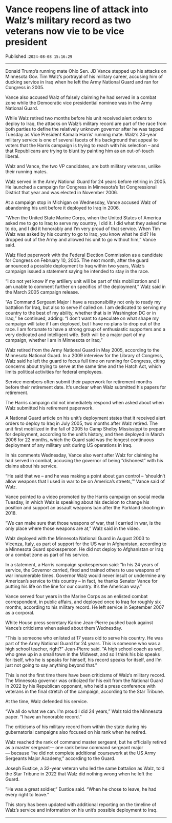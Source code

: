 # Vance reopens line of attack into Walz’s military record as two veterans now vie to be vice president

Published :`2024-08-08 15:16:29`

---

Donald Trump’s running mate Ohio Sen. JD Vance stepped up his attacks on Minnesota Gov. Tim Walz’s portrayal of his military career, accusing him of ducking service in Iraq when he left the Army National Guard and ran for Congress in 2005.

Vance also accused Walz of falsely claiming he had served in a combat zone while the Democratic vice presidential nominee was in the Army National Guard.

While Walz retired two months before his unit received alert orders to deploy to Iraq, the attacks on Walz’s military record are part of the race from both parties to define the relatively unknown governor after he was tapped Tuesday as Vice President Kamala Harris’ running mate. Walz’s 24-year military service is one of several facets of his background that appeal to voters that the Harris campaign is trying to reach with his selection – and that Republicans are trying to blunt by painting him as an out-of-touch liberal.

Walz and Vance, the two VP candidates, are both military veterans, unlike their running mates.

Walz served in the Army National Guard for 24 years before retiring in 2005. He launched a campaign for Congress in Minnesota’s 1st Congressional District that year and was elected in November 2006.

At a campaign stop in Michigan on Wednesday, Vance accused Walz of abandoning his unit before it deployed to Iraq in 2006.

“When the United State Marine Corps, when the United States of America asked me to go to Iraq to serve my country, I did it. I did what they asked me to do, and I did it honorably and I’m very proud of that service. When Tim Walz was asked by his country to go to Iraq, you know what he did? He dropped out of the Army and allowed his unit to go without him,” Vance said.

Walz filed paperwork with the Federal Election Commission as a candidate for Congress on February 10, 2005. The next month, after the guard announced a possible deployment to Iraq within two years, Walz’s campaign issued a statement saying he intended to stay in the race.

“I do not yet know if my artillery unit will be part of this mobilization and I am unable to comment further on specifics of the deployment,” Walz said in the March 2005 campaign release.

“As Command Sergeant Major I have a responsibility not only to ready my battalion for Iraq, but also to serve if called on. I am dedicated to serving my country to the best of my ability, whether that is in Washington DC or in Iraq,” he continued, adding: “I don’t want to speculate on what shape my campaign will take if I am deployed, but I have no plans to drop out of the race. I am fortunate to have a strong group of enthusiastic supporters and a very dedicated and intelligent wife. Both will be a major part of my campaign, whether I am in Minnesota or Iraq.”

Walz retired from the Army National Guard in May 2005, according to the Minnesota National Guard. In a 2009 interview for the Library of Congress, Walz said he left the guard to focus full time on running for Congress, citing concerns about trying to serve at the same time and the Hatch Act, which limits political activities for federal employees.

Service members often submit their paperwork for retirement months before their retirement date. It’s unclear when Walz submitted his papers for retirement.

The Harris campaign did not immediately respond when asked about when Walz submitted his retirement paperwork.

A National Guard article on his unit’s deployment states that it received alert orders to deploy to Iraq in July 2005, two months after Walz retired. The unit first mobilized in the fall of 2005 to Camp Shelby Mississippi to prepare for deployment, according to the unit’s history, and then deployed in March 2006 for 22 months, which the Guard said was the longest continuous deployment of any military unit during US operations in Iraq.

In his comments Wednesday, Vance also went after Walz for claiming he had served in combat, accusing the governor of being “dishonest” with his claims about his service.

“He said that we – and he was making a point about gun control – ‘shouldn’t allow weapons that I used in war to be on America’s streets,’” Vance said of Walz.

Vance pointed to a video promoted by the Harris campaign on social media Tuesday, in which Walz is speaking about his decision to change his position and support an assault weapons ban after the Parkland shooting in 2018.

“We can make sure that those weapons of war, that I carried in war, is the only place where those weapons are at,” Walz said in the video.

Walz deployed with the Minnesota National Guard in August 2003 to Vicenza, Italy, as part of support for the US war in Afghanistan, according to a Minnesota Guard spokesperson. He did not deploy to Afghanistan or Iraq or a combat zone as part of his service.

In a statement, a Harris campaign spokesperson said: “In his 24 years of service, the Governor carried, fired and trained others to use weapons of war innumerable times. Governor Walz would never insult or undermine any American’s service to this country – in fact, he thanks Senator Vance for putting his life on the line for our country. It’s the American way.”

Vance served four years in the Marine Corps as an enlisted combat correspondent, in public affairs, and deployed once to Iraq for roughly six months, according to his military record. He left service in September 2007 as a corporal.

White House press secretary Karine Jean-Pierre pushed back against Vance’s criticisms when asked about them Wednesday.

“This is someone who enlisted at 17 years old to serve his country. He was part of the Army National Guard for 24 years. This is someone who was a high school teacher, right?” Jean-Pierre said. “A high school coach as well, who grew up in a small town in the Midwest, and so I think his bio speaks for itself, who he is speaks for himself, his record speaks for itself, and I’m just not going to say anything beyond that.”

This is not the first time there have been criticisms of Walz’s military record. The Minnesota governor was criticized for his exit from the National Guard in 2022 by his Republican opponent, who held a press conference with veterans in the final stretch of the campaign, according to the Star Tribune.

At the time, Walz defended his service.

“We all do what we can. I’m proud I did 24 years,” Walz told the Minnesota paper. “I have an honorable record.”

The criticisms of his military record from within the state during his gubernatorial campaigns also focused on his rank when he retired.

Walz reached the rank of command master sergeant, but he officially retired as a master sergeant— one rank below command sergeant major — because “he did not complete additional coursework at the US Army Sergeants Major Academy,” according to the Guard.

Joseph Eustice, a 32-year veteran who led the same battalion as Walz, told the Star Tribune in 2022 that Walz did nothing wrong when he left the Guard.

”He was a great soldier,” Eustice said. “When he chose to leave, he had every right to leave.”

This story has been updated with additional reporting on the timeline of Walz’s service and information on his unit’s possible deployment to Iraq.

---

